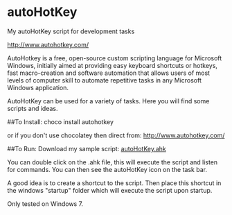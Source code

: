 # autoHotKey
My autoHotKey script for development tasks

http://www.autohotkey.com/

AutoHotkey is a free, open-source custom scripting language for Microsoft Windows, initially aimed at providing easy keyboard shortcuts or hotkeys, fast macro-creation and software automation that allows users of most levels of computer skill to automate repetitive tasks in any Microsoft Windows application.

AutoHotKey can be used for a variety of tasks. Here you will find some scripts and ideas.

##To Install:
choco install autohotkey

or if you don't use chocolatey then direct from: http://www.autohotkey.com/

##To Run:
Download my sample script: [autoHotKey.ahk](autoHotKey.ahk)

You can double click on the .ahk file, this will execute the script and listen for commands. You can then see the autoHotKey icon on the task bar.

A good idea is to create a shortcut to the script. Then place this shortcut in the windows "startup" folder which will execute the script upon startup.

Only tested on Windows 7.
